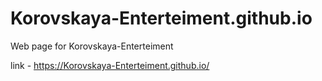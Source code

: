 # Korovskaya-Enterteiment.github.io

Web page for Korovskaya-Enterteiment

link - <https://Korovskaya-Enterteiment.github.io/>
